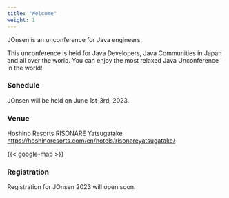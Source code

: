 ```yaml
---
title: "Welcome"
weight: 1
---
```


JOnsen is an unconference for Java engineers.

This unconference is held for Java Developers, Java Communities in Japan and all over the world. You can enjoy the most relaxed Java Unconference in the world!

### Schedule

JOnsen will be held on June 1st-3rd, 2023.

### Venue

Hoshino Resorts RISONARE Yatsugatake
https://hoshinoresorts.com/en/hotels/risonareyatsugatake/

{{< google-map >}}

### Registration

Registration for JOnsen 2023 will open soon.